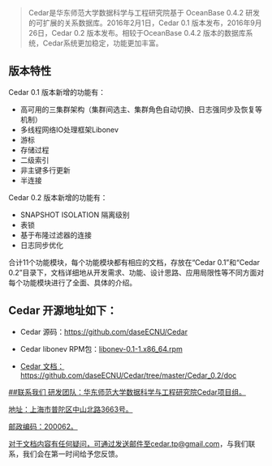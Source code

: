 ﻿>Cedar是华东师范大学数据科学与工程研究院基于 OceanBase 0.4.2 研发的可扩展的关系数据库。2016年2月1日，Cedar 0.1 版本发布，2016年9月26日，Cedar 0.2 版本发布。相较于OceanBase 0.4.2 版本的数据库系统，Cedar系统更加稳定，功能更加丰富。
>
<h2> 版本特性</h2>
Cedar 0.1 版本新增的功能有：

* 高可用的三集群架构（集群间选主、集群角色自动切换、日志强同步及恢复等机制）
* 多线程网络IO处理框架Libonev
* 游标
* 存储过程
* 二级索引
* 非主键多行更新
* 半连接

Cedar 0.2 版本新增的功能有：
* SNAPSHOT ISOLATION 隔离级别
* 表锁
* 基于布隆过滤器的连接
* 日志同步优化

合计11个功能模块，每个功能模块都有相应的文档，存放在“Cedar 0.1”和“Cedar 0.2”目录下，文档详细地从开发需求、功能、设计思路、应用局限性等不同方面对每个功能模块进行了全面、具体的介绍。

<h2>Cedar 开源地址如下：</h2>
<ul>
<li>
  <p>Cedar 源码：<a href="https://github.com/daseECNU/Cedar" target="_blank">https://github.com/daseECNU/Cedar</a></p>
</li>
<li>
  <p>Cedar libonev RPM包：<a href="https://github.com/daseECNU/Cedar/tree/master/Cedar_0.2/rpm“
  target="_blank">libonev-0.1-1.x86_64.rpm</p>
</li>
<li>
  <p>Cedar 文档：<a href="https://github.com/daseECNU/Cedar/tree/master/Cedar_0.2/doc“
  target="_blank">https://github.com/daseECNU/Cedar/tree/master/Cedar_0.2/doc</p>
</li>
</ul>

##联系我们
研发团队：华东师范大学数据科学与工程研究院Cedar项目组。

地址：上海市普陀区中山北路3663号。

邮政编码：200062。

对于文档内容有任何疑问，可通过发送邮件至cedar.tp@gmail.com，与我们联系，我们会在第一时间给予您反馈。